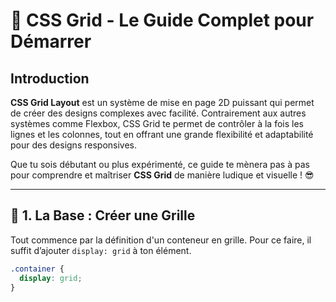 # 🎉 CSS Grid - Le Guide Complet pour Démarrer

## Introduction

**CSS Grid Layout** est un système de mise en page 2D puissant qui permet de créer des designs complexes avec facilité. Contrairement aux autres systèmes comme Flexbox, CSS Grid te permet de contrôler à la fois les lignes et les colonnes, tout en offrant une grande flexibilité et adaptabilité pour des designs responsives.

Que tu sois débutant ou plus expérimenté, ce guide te mènera pas à pas pour comprendre et maîtriser **CSS Grid** de manière ludique et visuelle ! 😎

---

## 🧱 1. La Base : Créer une Grille

Tout commence par la définition d'un conteneur en grille. Pour ce faire, il suffit d’ajouter `display: grid` à ton élément.

```css
.container {
  display: grid;
}
```
